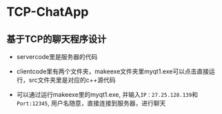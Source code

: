 # TCP-ChatApp
## 基于TCP的聊天程序设计

- servercode里是服务器的代码

- clientcode里有两个文件夹，makeexe文件夹里myqt1.exe可以点击直接运行，src文件夹里是对应的c++源代码

- 可以通过运行makeexe里的myqt1.exe, 并输入`IP：27.25.128.139`和`Port:12345`, 用户名随意，直接连接到服务器，进行聊天
